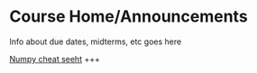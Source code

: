 
# Course Home/Announcements

Info about due dates, midterms, etc goes here


[Numpy cheat seeht](https://github.com/phaustin/eosc211_students/blob/e211_live_main/pdf_files/Numpy_Python_Cheat_Sheet.pdf)
+++
